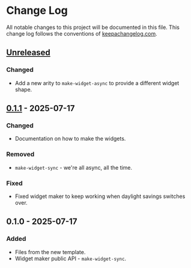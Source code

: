 # Change Log
All notable changes to this project will be documented in this file. This change log follows the conventions of [keepachangelog.com](http://keepachangelog.com/).

## [Unreleased]
### Changed
- Add a new arity to `make-widget-async` to provide a different widget shape.

## [0.1.1] - 2025-07-17
### Changed
- Documentation on how to make the widgets.

### Removed
- `make-widget-sync` - we're all async, all the time.

### Fixed
- Fixed widget maker to keep working when daylight savings switches over.

## 0.1.0 - 2025-07-17
### Added
- Files from the new template.
- Widget maker public API - `make-widget-sync`.

[Unreleased]: https://sourcehost.site/your-name/fizz-buzz/compare/0.1.1...HEAD
[0.1.1]: https://sourcehost.site/your-name/fizz-buzz/compare/0.1.0...0.1.1
